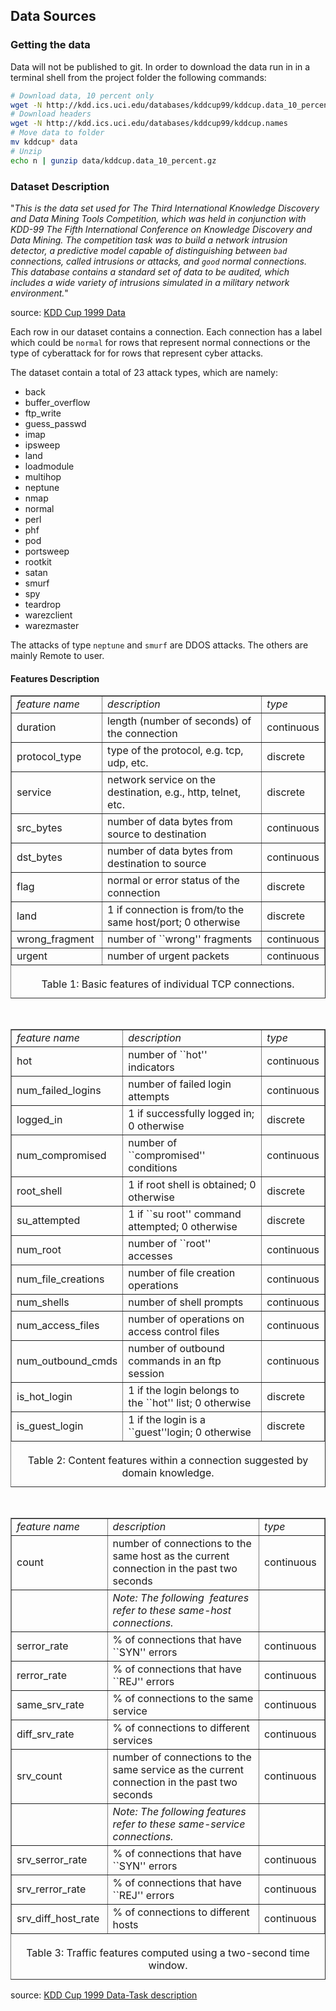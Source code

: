 ## Data Sources

### Getting the data

Data will not be published to git. In order to download the data run in in a terminal shell from the project folder the following commands:

```bash
# Download data, 10 percent only
wget -N http://kdd.ics.uci.edu/databases/kddcup99/kddcup.data_10_percent.gz
# Download headers
wget -N http://kdd.ics.uci.edu/databases/kddcup99/kddcup.names
# Move data to folder
mv kddcup* data
# Unzip
echo n | gunzip data/kddcup.data_10_percent.gz
```

### Dataset Description

"*This is the data set used for The Third International Knowledge Discovery and Data Mining Tools Competition, which was held in conjunction with KDD-99 The Fifth International Conference on Knowledge Discovery and Data Mining. The competition task was to build a network intrusion detector, a predictive model capable of distinguishing between `bad` connections, called intrusions or attacks, and `good` normal connections. This database contains a standard set of data to be audited, which includes a wide variety of intrusions simulated in a military network environment.*"

source: [KDD Cup 1999 Data](http://kdd.ics.uci.edu/databases/kddcup99/kddcup99.html)

Each row in our dataset contains a connection. Each connection has a label which could be `normal` for rows that represent normal connections or the type of cyberattack for for rows that represent cyber attacks.

The dataset contain a total of 23 attack types, which are namely:

- back
- buffer_overflow
- ftp_write
- guess_passwd
- imap
- ipsweep
- land
- loadmodule
- multihop
- neptune
- nmap
- normal
- perl
- phf
- pod
- portsweep
- rootkit
- satan
- smurf
- spy
- teardrop
- warezclient
- warezmaster

The attacks of type `neptune` and `smurf` are DDOS attacks. The others are mainly Remote to user.

#### Features Description

<TABLE BORDER WIDTH="80%" NOSAVE >
<TR NOSAVE>
<TD><I>feature name</I></TD>

<TD NOSAVE><I>description&nbsp;</I></TD>

<TD><I>type</I></TD>
</TR>

<TR>
<TD>duration&nbsp;</TD>

<TD>length (number of seconds) of the connection&nbsp;</TD>

<TD>continuous</TD>
</TR>

<TR>
<TD>protocol_type&nbsp;</TD>

<TD>type of the protocol, e.g. tcp, udp, etc.&nbsp;</TD>

<TD>discrete</TD>
</TR>

<TR>
<TD>service&nbsp;</TD>

<TD>network service on the destination, e.g., http, telnet, etc.&nbsp;</TD>

<TD>discrete</TD>
</TR>

<TR>
<TD>src_bytes&nbsp;</TD>

<TD>number of data bytes from source to destination&nbsp;</TD>

<TD>continuous</TD>
</TR>

<TR>
<TD>dst_bytes&nbsp;</TD>

<TD>number of data bytes from destination to source&nbsp;</TD>

<TD>continuous</TD>
</TR>

<TR>
<TD>flag&nbsp;</TD>

<TD>normal or error status of the connection&nbsp;</TD>

<TD>discrete&nbsp;</TD>
</TR>

<TR>
<TD>land&nbsp;</TD>

<TD>1 if connection is from/to the same host/port; 0 otherwise&nbsp;</TD>

<TD>discrete</TD>
</TR>

<TR>
<TD>wrong_fragment&nbsp;</TD>

<TD>number of ``wrong'' fragments&nbsp;</TD>

<TD>continuous</TD>
</TR>

<TR>
<TD>urgent&nbsp;</TD>

<TD>number of urgent packets&nbsp;</TD>

<TD>continuous</TD>
</TR>

<CAPTION ALIGN=BOTTOM>&nbsp;
<BR>Table 1: Basic features of individual TCP connections.</CAPTION>
</TABLE>
&nbsp;
<TABLE BORDER WIDTH="80%" NOSAVE >
<TR>
<TD><I>feature name</I></TD>

<TD><I>description&nbsp;</I></TD>

<TD><I>type</I></TD>
</TR>

<TR>
<TD>hot&nbsp;</TD>

<TD>number of ``hot'' indicators</TD>

<TD>continuous</TD>
</TR>

<TR>
<TD>num_failed_logins&nbsp;</TD>

<TD>number of failed login attempts&nbsp;</TD>

<TD>continuous</TD>
</TR>

<TR>
<TD>logged_in&nbsp;</TD>

<TD>1 if successfully logged in; 0 otherwise&nbsp;</TD>

<TD>discrete</TD>
</TR>

<TR>
<TD>num_compromised&nbsp;</TD>

<TD>number of ``compromised'' conditions&nbsp;</TD>

<TD>continuous</TD>
</TR>

<TR>
<TD>root_shell&nbsp;</TD>

<TD>1 if root shell is obtained; 0 otherwise&nbsp;</TD>

<TD>discrete</TD>
</TR>

<TR>
<TD>su_attempted&nbsp;</TD>

<TD>1 if ``su root'' command attempted; 0 otherwise&nbsp;</TD>

<TD>discrete</TD>
</TR>

<TR>
<TD>num_root&nbsp;</TD>

<TD>number of ``root'' accesses&nbsp;</TD>

<TD>continuous</TD>
</TR>

<TR>
<TD>num_file_creations&nbsp;</TD>

<TD>number of file creation operations&nbsp;</TD>

<TD>continuous</TD>
</TR>

<TR>
<TD>num_shells&nbsp;</TD>

<TD>number of shell prompts&nbsp;</TD>

<TD>continuous</TD>
</TR>

<TR>
<TD>num_access_files&nbsp;</TD>

<TD>number of operations on access control files&nbsp;</TD>

<TD>continuous</TD>
</TR>

<TR NOSAVE>
<TD>num_outbound_cmds</TD>

<TD NOSAVE>number of outbound commands in an ftp session&nbsp;</TD>

<TD>continuous</TD>
</TR>

<TR>
<TD>is_hot_login&nbsp;</TD>

<TD>1 if the login belongs to the ``hot'' list; 0 otherwise&nbsp;</TD>

<TD>discrete</TD>
</TR>

<TR>
<TD>is_guest_login&nbsp;</TD>

<TD>1 if the login is a ``guest''login; 0 otherwise&nbsp;</TD>

<TD>discrete</TD>
</TR>

<CAPTION ALIGN=BOTTOM>&nbsp;
<BR>Table 2: Content features within a connection suggested by domain knowledge.</CAPTION>
</TABLE>
&nbsp;
<TABLE BORDER WIDTH="80%" NOSAVE >
<TR>
<TD><I>feature name</I></TD>

<TD><I>description&nbsp;</I></TD>

<TD><I>type</I></TD>
</TR>

<TR>
<TD>count&nbsp;</TD>

<TD>number of connections to the same host as the current connection in
the past two seconds&nbsp;</TD>

<TD>continuous</TD>
</TR>

<TR>
<TD></TD>

<TD><I>Note: The following&nbsp; features refer to these same-host connections.</I></TD>

<TD></TD>
</TR>

<TR>
<TD>serror_rate&nbsp;</TD>

<TD>% of connections that have ``SYN'' errors&nbsp;</TD>

<TD>continuous</TD>
</TR>

<TR>
<TD>rerror_rate&nbsp;</TD>

<TD>% of connections that have ``REJ'' errors&nbsp;</TD>

<TD>continuous</TD>
</TR>

<TR>
<TD>same_srv_rate&nbsp;</TD>

<TD>% of connections to the same service&nbsp;</TD>

<TD>continuous</TD>
</TR>

<TR>
<TD>diff_srv_rate&nbsp;</TD>

<TD>% of connections to different services&nbsp;</TD>

<TD>continuous</TD>
</TR>

<TR>
<TD>srv_count&nbsp;</TD>

<TD>number of connections to the same service as the current connection
in the past two seconds&nbsp;</TD>

<TD>continuous</TD>
</TR>

<TR>
<TD></TD>

<TD><I>Note: The following features refer to these same-service connections.</I></TD>

<TD></TD>
</TR>

<TR>
<TD>srv_serror_rate&nbsp;</TD>

<TD>% of connections that have ``SYN'' errors&nbsp;</TD>

<TD>continuous</TD>
</TR>

<TR>
<TD>srv_rerror_rate&nbsp;</TD>

<TD>% of connections that have ``REJ'' errors&nbsp;</TD>

<TD>continuous</TD>
</TR>

<TR>
<TD>srv_diff_host_rate&nbsp;</TD>

<TD>% of connections to different hosts&nbsp;</TD>

<TD>continuous&nbsp;</TD>
</TR>

<CAPTION ALIGN=BOTTOM>&nbsp;
<BR>Table 3: Traffic features computed using a two-second time window.</CAPTION>
</TABLE>


source: [KDD Cup 1999 Data-Task description](http://kdd.ics.uci.edu/databases/kddcup99/task.html)
